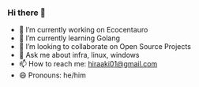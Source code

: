 ### Hi there 👋

- 🔭 I’m currently working on Ecocentauro
- 🌱 I’m currently learning Golang
- 👯 I’m looking to collaborate on Open Source Projects
- 💬 Ask me about infra, linux, windows
- 📫 How to reach me: hiraaki01@gmail.com
- 😄 Pronouns: he/him

